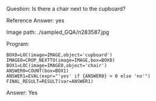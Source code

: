 Question: Is there a chair next to the cupboard?

Reference Answer: yes

Image path: ./sampled_GQA/n283587.jpg

Program:

```
BOX0=LOC(image=IMAGE,object='cupboard')
IMAGE0=CROP_NEXTTO(image=IMAGE,box=BOX0)
BOX1=LOC(image=IMAGE0,object='chair')
ANSWER0=COUNT(box=BOX1)
ANSWER1=EVAL(expr="'yes' if {ANSWER0} > 0 else 'no'")
FINAL_RESULT=RESULT(var=ANSWER1)
```
Answer: Yes

